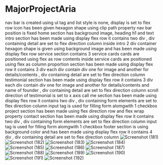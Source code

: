 # MajorProjectAria
nav bar is created using ul tag and list style is none, display is set to flex row
icon has been given hexagon shape using clip path property
nav bar position is fixed
home section has background image, heading h1 and text
intro section has been made using display flex row it contains two div , div containing detail are set to flex direction column
inside intro 2 div container hexagon shape is given using background image and has been made using display flex row
service section contains 3 service cards cards are positioned using flex as row
contents inside service cards are  positioned using flex as column
proportion section has been made using display flex row it contains 3 div each div contain div one for image and another for details/contents , div containing detail are set to flex direction column
testimonial section has been made using display flex row it contains 3 div each div contain div one for image and another for details/contents and name of founder , div containing detail are set to flex direction column
scroll direction of testimonial is set to x axis
call me section has been made using display flex row it contains two div , div containing form elements are set to flex direction column input tag is used for filling form alomgwith 1 checkbox
project section has been made using flex direction row and flex wrap property
contact section has been made using display flex row it contains two div , div containing form elements are set to flex direction column input tag is used for filling form alomgwith 1 checkbox
footer section is using background color and has been made using display flex row it contains 4 div , div containing detail are set to flex direction column
![Screenshot (181)](https://github.com/Ayushkrc/MajorProjectAria/assets/84630014/3221e70f-926b-45d9-aa33-b7592592fcf9)
![Screenshot (182)](https://github.com/Ayushkrc/MajorProjectAria/assets/84630014/d53621df-f529-46a8-b8cb-af89406f4ba9)
![Screenshot (183)](https://github.com/Ayushkrc/MajorProjectAria/assets/84630014/faf9c64b-4fd3-46f3-a75b-a52288982032)
![Screenshot (184)](https://github.com/Ayushkrc/MajorProjectAria/assets/84630014/33869958-372d-4ef2-8b2f-0696567904a3)
![Screenshot (185)](https://github.com/Ayushkrc/MajorProjectAria/assets/84630014/2d18fe8b-4ac5-445f-bf2b-be1c76242fa4)
![Screenshot (186)](https://github.com/Ayushkrc/MajorProjectAria/assets/84630014/cf73fc4a-8184-4a40-b2d1-fa74950c38be)
![Screenshot (187)](https://github.com/Ayushkrc/MajorProjectAria/assets/84630014/e25419f4-34fb-44b5-bce1-1355ecb62aa6)
![Screenshot (188)](https://github.com/Ayushkrc/MajorProjectAria/assets/84630014/17072b0f-0618-491b-b704-04d4c37184f7)
![Screenshot (189)](https://github.com/Ayushkrc/MajorProjectAria/assets/84630014/cd79049e-dc04-4129-ae2c-171375ba153c)
![Screenshot (190)](https://github.com/Ayushkrc/MajorProjectAria/assets/84630014/dcd67239-7729-41a7-aeca-f4e485379b3d)
![Screenshot (191)](https://github.com/Ayushkrc/MajorProjectAria/assets/84630014/e049dfb7-e2a1-4e15-813d-0e335f9b60cc)
![Screenshot (192)](https://github.com/Ayushkrc/MajorProjectAria/assets/84630014/67bb6e49-c2dc-4aa5-b792-a069f5ee8e92)
